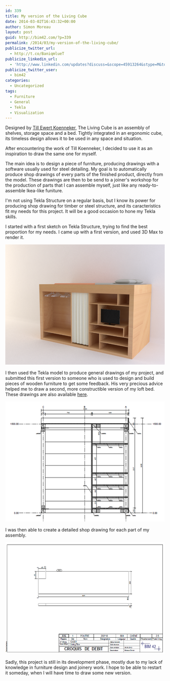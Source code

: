 ```yaml
---
id: 339
title: My version of the Living Cube
date: 2014-03-02T16:43:32+00:00
author: Simon Moreau
layout: post
guid: http://bim42.com/?p=339
permalink: /2014/03/my-version-of-the-living-cube/
publicize_twitter_url:
  - http://t.co/BaniqmlueT
publicize_linkedin_url:
  - 'http://www.linkedin.com/updates?discuss=&scope=45913264&stype=M&topic=5845931219367665664&type=U&a=7DD4'
publicize_twitter_user:
  - bim42
categories:
  - Uncategorized
tags:
  - Furniture
  - General
  - Tekla
  - Visualization
---
```

Designed by [Till Ewert Koenneker](http://www.illdesigns.ch/art/the-living-cube/), The Living Cube is an assembly of shelves, storage space and a bed. Tightly integrated in an ergonomic cube, its timeless design allows it to be used in any space and situation.

After encountering the work of Till Koenneker, I decided to use it as an inspiration to draw the same one for myself.

The main idea is to design a piece of furniture, producing drawings with a software usually used for steel detailing. My goal is to automatically produce shop drawings of every parts of the finished product, directly from the model. These drawings are then to be send to a joiner's workshop for the production of parts that I can assemble myself, just like any ready-to-assemble Ikea-like funiture.

I'm not using Tekla Structure on a regular basis, but I know its power for producing shop drawing for timber or steel structure, and its caracteristics fit my needs for this project. It will be a good occasion to hone my Tekla skills.

I started with a first sketch on Tekla Structure, trying to find the best proportion for my needs. I came up with a first version, and used 3D Max to render it.

![finam](/assets/2014/03/finam.png)

I then used the Tekla model to produce general drawings of my project, and submitted this first version to someone who is used to design and build pieces of wooden furniture to get some feedback. His very precious advice helped me to draw a second, more constructible version of my loft bed. These drawings are also available [here](http://www.scribd.com/doc/210099736/Living-Cube-Drawings).

![version](/assets/2014/03/version.png)

I was then able to create a detailed shop drawing for each part of my assembly.

![part](/assets/2014/03/part.png)

Sadly, this project is still in its development phase, mostly due to my lack of knowledge in furniture design and joinery work. I hope to be able to restart it someday, when I will have time to draw some new version.